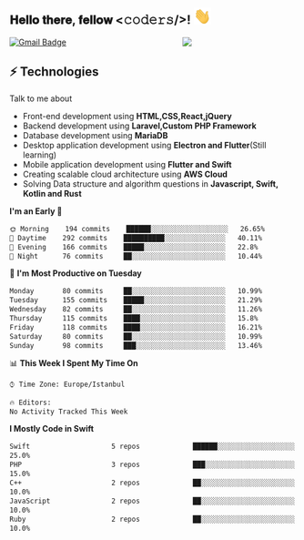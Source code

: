 <h2> 𝐇𝐞𝐥𝐥𝐨 𝐭𝐡𝐞𝐫𝐞, 𝐟𝐞𝐥𝐥𝐨𝐰 <𝚌𝚘𝚍𝚎𝚛𝚜/>! <img src="https://raw.githubusercontent.com/ABSphreak/ABSphreak/master/gifs/Hi.gif" width="30px"></h2>

<img align='right' src='https://user-images.githubusercontent.com/5713670/87202985-820dcb80-c2b6-11ea-9f56-7ec461c497c3.gif' width='200"'>

[![Gmail Badge](https://img.shields.io/badge/-osein.wtr@gmail.com-c14438?style=flat-square&logo=Gmail&logoColor=white&link=mailto:osein.wtr@gmail.com)](mailto:osein.wtr@gmail.com)


## ⚡ Technologies
Talk to me about
- Front-end development using **HTML,CSS,React,jQuery**
- Backend development using **Laravel,Custom PHP Framework**
- Database development using **MariaDB**
- Desktop application development using **Electron and Flutter**(Still learning)
- Mobile application development using **Flutter and Swift**
- Creating scalable cloud architecture using **AWS Cloud**
- Solving Data structure and algorithm questions in **Javascript, Swift, Kotlin and Rust**

<!--## Hello World!! 🤔
- 💬 Ask me about anything an everything.
- 📫 Read my blogs: [Harsh Blog](https://harshblog.xyz)
- 🎯 Portfolio site: [Portfolio](https://harshkumarkhatri.github.io/Portfolio-Site/index.html)
- 🔔 Subscribe:- [Harsh Kumar Khatri](https://www.youtube.com/channel/UCKNtMU9M559bmXxKoT6YeJw)
- ⚡ Fun fact: Internet users blink less than usual.-->

<!--START_SECTION:waka-->
**I'm an Early 🐤** 

```text
🌞 Morning    194 commits    ██████░░░░░░░░░░░░░░░░░░░   26.65% 
🌆 Daytime    292 commits    ██████████░░░░░░░░░░░░░░░   40.11% 
🌃 Evening    166 commits    █████░░░░░░░░░░░░░░░░░░░░   22.8% 
🌙 Night      76 commits     ██░░░░░░░░░░░░░░░░░░░░░░░   10.44%

```
📅 **I'm Most Productive on Tuesday** 

```text
Monday       80 commits     ██░░░░░░░░░░░░░░░░░░░░░░░   10.99% 
Tuesday      155 commits    █████░░░░░░░░░░░░░░░░░░░░   21.29% 
Wednesday    82 commits     ██░░░░░░░░░░░░░░░░░░░░░░░   11.26% 
Thursday     115 commits    ████░░░░░░░░░░░░░░░░░░░░░   15.8% 
Friday       118 commits    ████░░░░░░░░░░░░░░░░░░░░░   16.21% 
Saturday     80 commits     ██░░░░░░░░░░░░░░░░░░░░░░░   10.99% 
Sunday       98 commits     ███░░░░░░░░░░░░░░░░░░░░░░   13.46%

```


📊 **This Week I Spent My Time On** 

```text
⌚︎ Time Zone: Europe/Istanbul

🔥 Editors: 
No Activity Tracked This Week

```

**I Mostly Code in Swift** 

```text
Swift                    5 repos             ██████░░░░░░░░░░░░░░░░░░░   25.0% 
PHP                      3 repos             ███░░░░░░░░░░░░░░░░░░░░░░   15.0% 
C++                      2 repos             ██░░░░░░░░░░░░░░░░░░░░░░░   10.0% 
JavaScript               2 repos             ██░░░░░░░░░░░░░░░░░░░░░░░   10.0% 
Ruby                     2 repos             ██░░░░░░░░░░░░░░░░░░░░░░░   10.0%

```



<!--END_SECTION:waka-->
